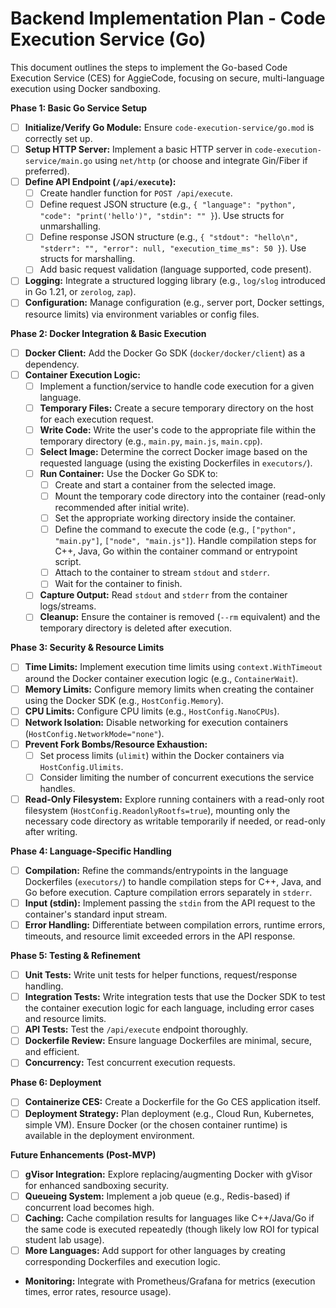 # Backend Implementation Plan - Code Execution Service (Go)

This document outlines the steps to implement the Go-based Code Execution Service (CES) for AggieCode, focusing on secure, multi-language execution using Docker sandboxing.

**Phase 1: Basic Go Service Setup**

*   [ ] **Initialize/Verify Go Module:** Ensure `code-execution-service/go.mod` is correctly set up.
*   [ ] **Setup HTTP Server:** Implement a basic HTTP server in `code-execution-service/main.go` using `net/http` (or choose and integrate Gin/Fiber if preferred).
*   [ ] **Define API Endpoint (`/api/execute`):**
    *   [ ] Create handler function for `POST /api/execute`.
    *   [ ] Define request JSON structure (e.g., `{ "language": "python", "code": "print('hello')", "stdin": "" }`). Use structs for unmarshalling.
    *   [ ] Define response JSON structure (e.g., `{ "stdout": "hello\n", "stderr": "", "error": null, "execution_time_ms": 50 }`). Use structs for marshalling.
    *   [ ] Add basic request validation (language supported, code present).
*   [ ] **Logging:** Integrate a structured logging library (e.g., `log/slog` introduced in Go 1.21, or `zerolog`, `zap`).
*   [ ] **Configuration:** Manage configuration (e.g., server port, Docker settings, resource limits) via environment variables or config files.

**Phase 2: Docker Integration & Basic Execution**

*   [ ] **Docker Client:** Add the Docker Go SDK (`docker/docker/client`) as a dependency.
*   [ ] **Container Execution Logic:**
    *   [ ] Implement a function/service to handle code execution for a given language.
    *   [ ] **Temporary Files:** Create a secure temporary directory on the host for each execution request.
    *   [ ] **Write Code:** Write the user's code to the appropriate file within the temporary directory (e.g., `main.py`, `main.js`, `main.cpp`).
    *   [ ] **Select Image:** Determine the correct Docker image based on the requested language (using the existing Dockerfiles in `executors/`).
    *   [ ] **Run Container:** Use the Docker Go SDK to:
        *   [ ] Create and start a container from the selected image.
        *   [ ] Mount the temporary code directory into the container (read-only recommended after initial write).
        *   [ ] Set the appropriate working directory inside the container.
        *   [ ] Define the command to execute the code (e.g., `["python", "main.py"]`, `["node", "main.js"]`). Handle compilation steps for C++, Java, Go within the container command or entrypoint script.
        *   [ ] Attach to the container to stream `stdout` and `stderr`.
        *   [ ] Wait for the container to finish.
    *   [ ] **Capture Output:** Read `stdout` and `stderr` from the container logs/streams.
    *   [ ] **Cleanup:** Ensure the container is removed (`--rm` equivalent) and the temporary directory is deleted after execution.

**Phase 3: Security & Resource Limits**

*   [ ] **Time Limits:** Implement execution time limits using `context.WithTimeout` around the Docker container execution logic (e.g., `ContainerWait`).
*   [ ] **Memory Limits:** Configure memory limits when creating the container using the Docker SDK (e.g., `HostConfig.Memory`).
*   [ ] **CPU Limits:** Configure CPU limits (e.g., `HostConfig.NanoCPUs`).
*   [ ] **Network Isolation:** Disable networking for execution containers (`HostConfig.NetworkMode="none"`).
*   [ ] **Prevent Fork Bombs/Resource Exhaustion:**
    *   [ ] Set process limits (`ulimit`) within the Docker containers via `HostConfig.Ulimits`.
    *   [ ] Consider limiting the number of concurrent executions the service handles.
*   [ ] **Read-Only Filesystem:** Explore running containers with a read-only root filesystem (`HostConfig.ReadonlyRootfs=true`), mounting only the necessary code directory as writable temporarily if needed, or read-only after writing.

**Phase 4: Language-Specific Handling**

*   [ ] **Compilation:** Refine the commands/entrypoints in the language Dockerfiles (`executors/`) to handle compilation steps for C++, Java, and Go before execution. Capture compilation errors separately in `stderr`.
*   [ ] **Input (stdin):** Implement passing the `stdin` from the API request to the container's standard input stream.
*   [ ] **Error Handling:** Differentiate between compilation errors, runtime errors, timeouts, and resource limit exceeded errors in the API response.

**Phase 5: Testing & Refinement**

*   [ ] **Unit Tests:** Write unit tests for helper functions, request/response handling.
*   [ ] **Integration Tests:** Write integration tests that use the Docker SDK to test the container execution logic for each language, including error cases and resource limits.
*   [ ] **API Tests:** Test the `/api/execute` endpoint thoroughly.
*   [ ] **Dockerfile Review:** Ensure language Dockerfiles are minimal, secure, and efficient.
*   [ ] **Concurrency:** Test concurrent execution requests.

**Phase 6: Deployment**

*   [ ] **Containerize CES:** Create a Dockerfile for the Go CES application itself.
*   [ ] **Deployment Strategy:** Plan deployment (e.g., Cloud Run, Kubernetes, simple VM). Ensure Docker (or the chosen container runtime) is available in the deployment environment.

**Future Enhancements (Post-MVP)**

*   [ ] **gVisor Integration:** Explore replacing/augmenting Docker with gVisor for enhanced sandboxing security.
*   [ ] **Queueing System:** Implement a job queue (e.g., Redis-based) if concurrent load becomes high.
*   [ ] **Caching:** Cache compilation results for languages like C++/Java/Go if the same code is executed repeatedly (though likely low ROI for typical student lab usage).
*   [ ] **More Languages:** Add support for other languages by creating corresponding Dockerfiles and execution logic.
*   **Monitoring:** Integrate with Prometheus/Grafana for metrics (execution times, error rates, resource usage).
